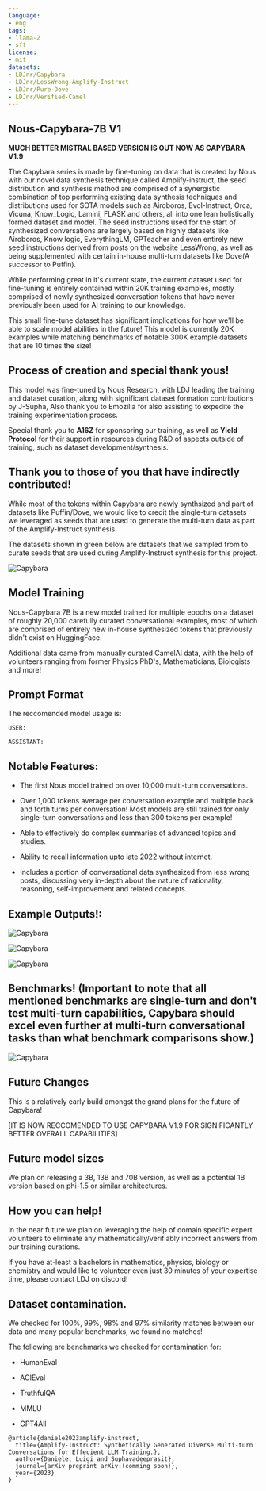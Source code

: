 ```yaml
---
language:
- eng
tags:
- llama-2
- sft
license:
- mit
datasets:
- LDJnr/Capybara
- LDJnr/LessWrong-Amplify-Instruct
- LDJnr/Pure-Dove
- LDJnr/Verified-Camel
---
```


## **Nous-Capybara-7B V1**

**MUCH BETTER MISTRAL BASED VERSION IS OUT NOW AS CAPYBARA V1.9**

The Capybara series is made by fine-tuning on data that is created by Nous with our novel data synthesis technique called Amplify-instruct, the seed distribution and synthesis method are comprised of a synergistic combination of top performing existing data synthesis techniques and distributions used for SOTA models such as Airoboros, Evol-Instruct, Orca, Vicuna, Know_Logic, Lamini, FLASK and others, all into one lean holistically formed dataset and model. The seed instructions used for the start of synthesized conversations are largely based on highly datasets like Airoboros, Know logic, EverythingLM, GPTeacher and even entirely new seed instructions derived from posts on the website LessWrong, as well as being supplemented with certain in-house multi-turn datasets like Dove(A successor to Puffin).

While performing great in it's current state, the current dataset used for fine-tuning is entirely contained within 20K training examples, mostly comprised of newly synthesized conversation tokens that have never previously been used for AI training to our knowledge.

This small fine-tune dataset has significant implications for how we'll be able to scale model abilities in the future! This model is currently 20K examples while matching benchmarks of notable 300K example datasets that are 10 times the size!

## Process of creation and special thank yous!

This model was fine-tuned by Nous Research, with LDJ leading the training and dataset curation, along with significant dataset formation contributions by J-Supha, Also thank you to Emozilla for also assisting to expedite the training experimentation process.

Special thank you to **A16Z** for sponsoring our training, as well as **Yield Protocol** for their support in resources during R&D of aspects outside of training, such as dataset development/synthesis.

## Thank you to those of you that have indirectly contributed!

While most of the tokens within Capybara are newly synthsized and part of datasets like Puffin/Dove, we would like to credit the single-turn datasets we leveraged as seeds that are used to generate the multi-turn data as part of the Amplify-Instruct synthesis.

The datasets shown in green below are datasets that we sampled from to curate seeds that are used during Amplify-Instruct synthesis for this project.

![Capybara](https://i.imgur.com/yB58OoD.jpeg)

## Model Training

Nous-Capybara 7B is a new model trained for multiple epochs on a dataset of roughly 20,000 carefully curated conversational examples, most of which are comprised of entirely new in-house synthesized tokens that previously didn't exist on HuggingFace.

Additional data came from manually curated CamelAI data, with the help of volunteers ranging from former Physics PhD's, Mathematicians, Biologists and more! 

## Prompt Format

The reccomended model usage is:

```
USER:

ASSISTANT:
```

## Notable Features:

 - The first Nous model trained on over 10,000 multi-turn conversations.

 - Over 1,000 tokens average per conversation example and multiple back and forth turns per conversation! Most models are still trained for only single-turn conversations and less than 300 tokens per example!

 - Able to effectively do complex summaries of advanced topics and studies.

 - Ability to recall information upto late 2022 without internet.

 - Includes a portion of conversational data synthesized from less wrong posts, discussing very in-depth about the nature of rationality, reasoning, self-improvement and related concepts.

## Example Outputs!:

![Capybara](https://img001.prntscr.com/file/img001/T9yYxR1xQSaK_UGdy3t2Cw.png)

![Capybara](https://img001.prntscr.com/file/img001/DQXqmKbsQQOIcgny1eoGNA.png)

![Capybara](https://img001.prntscr.com/file/img001/85X3L9ZxTsOKo3fUQ7GRVA.png)

## Benchmarks! (Important to note that all mentioned benchmarks are single-turn and don't test multi-turn capabilities, Capybara should excel even further at multi-turn conversational tasks than what benchmark comparisons show.)

![Capybara](https://i.imgur.com/n8lkmyK.png)
 

## Future Changes

This is a relatively early build amongst the grand plans for the future of Capybara! 

[IT IS NOW RECCOMENDED TO USE CAPYBARA V1.9 FOR SIGNIFICANTLY BETTER OVERALL CAPABILITIES]

## Future model sizes

We plan on releasing a 3B, 13B and 70B version, as well as a potential 1B version based on phi-1.5 or similar architectures.

## How you can help!

In the near future we plan on leveraging the help of domain specific expert volunteers to eliminate any mathematically/verifiably incorrect answers from our training curations. 

If you have at-least a bachelors in mathematics, physics, biology or chemistry and would like to volunteer even just 30 minutes of your expertise time, please contact LDJ on discord!

## Dataset contamination.

We checked for 100%, 99%, 98% and 97% similarity matches between our data and many popular benchmarks, we found no matches!

The following are benchmarks we checked for contamination for:

- HumanEval

- AGIEval

- TruthfulQA

- MMLU

- GPT4All

```
@article{daniele2023amplify-instruct,
  title={Amplify-Instruct: Synthetically Generated Diverse Multi-turn Conversations for Effecient LLM Training.},
  author={Daniele, Luigi and Suphavadeeprasit},
  journal={arXiv preprint arXiv:(comming soon)},
  year={2023}
}
```